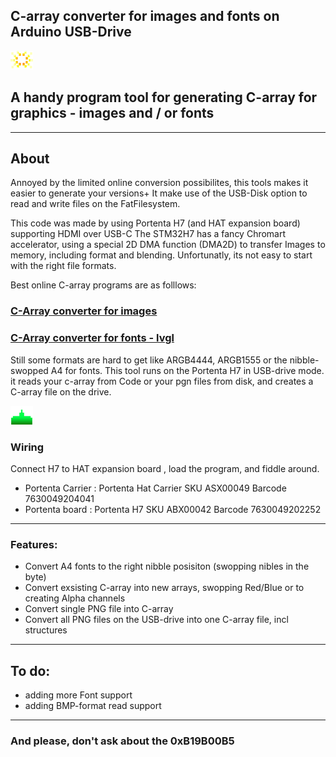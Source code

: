 ## C-array converter for images and fonts on Arduino USB-Drive
![logo](/images/Iexplode.png?raw=true)
## A handy program tool for generating C-array for graphics - images and / or fonts
____

## About

Annoyed by the limited online conversion possibilites, this tools makes it easier to generate your versions+
It make use of the USB-Disk option to read and write files on the FatFilesystem.

This code was made by using Portenta H7 (and HAT expansion board) supporting HDMI over USB-C
The STM32H7 has a fancy Chromart accelerator, using a special 2D DMA function (DMA2D) to transfer 
Images to memory, including format and blending. Unfortunatly, its not easy to start with the right file formats.

Best online C-array programs are as folllows:

### [C-Array converter for images](https://notisrac.github.io/FileToCArray/)
### [C-Array converter for fonts - lvgl](https://lvgl.io/tools/font_conv_v5_3)

Still some formats are hard to get like ARGB4444, ARGB1555 or the nibble-swopped A4 for fonts.
This tool runs on the Portenta H7 in USB-drive mode. it reads your c-array from Code or your pgn files from disk, and creates a C-array file on the drive.

![logo](/images/Laser.png?raw=true)

### Wiring

Connect H7 to HAT expansion board , load the program, and fiddle around.
*  Portenta Carrier :     Portenta Hat Carrier  SKU ASX00049 Barcode 7630049204041
*  Portenta board :       Portenta H7           SKU ABX00042 Barcode 7630049202252 

___

### Features:
+ Convert A4 fonts to the right nibble posisiton (swopping nibles in the byte)
+ Convert exsisting C-array into new arrays, swopping Red/Blue or to creating Alpha channels
+ Convert single PNG file into C-array
+ Convert all PNG files on the USB-drive into one C-array file, incl structures


___

## To do:
+ adding more Font support
+ adding BMP-format read support

___

### And please, don't ask about the 0xB19B00B5

